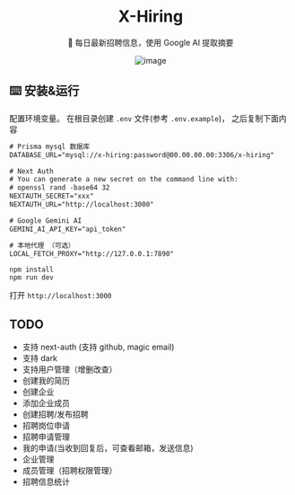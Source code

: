 <div align="center">

<h1>X-Hiring</h1>
🤗 每日最新招聘信息，使用 Google AI 提取摘要
<br/>

![image](https://github.com/hehehai/h-blog/assets/12692552/ae50f16c-a61a-4c3d-a8fa-63b5912818b2)

</div>

## ⌨️ 安装&运行

配置环境变量。 在根目录创建 `.env` 文件(参考 `.env.example`)， 之后复制下面内容

```txt
# Prisma mysql 数据库
DATABASE_URL="mysql://x-hiring:password@00.00.00.00:3306/x-hiring"

# Next Auth
# You can generate a new secret on the command line with:
# openssl rand -base64 32
NEXTAUTH_SECRET="xxx"
NEXTAUTH_URL="http://localhost:3000"

# Google Gemini AI
GEMINI_AI_API_KEY="api_token"

# 本地代理 （可选）
LOCAL_FETCH_PROXY="http://127.0.0.1:7890"
```

```shell
npm install
npm run dev
```

打开 `http://localhost:3000`

## TODO

- 支持 next-auth (支持 github, magic email)
- 支持 dark
- 支持用户管理（增删改查）
- 创建我的简历
- 创建企业
- 添加企业成员
- 创建招聘/发布招聘
- 招聘岗位申请
- 招聘申请管理
- 我的申请(当收到回复后，可查看邮箱，发送信息)
- 企业管理
- 成员管理（招聘权限管理）
- 招聘信息统计
